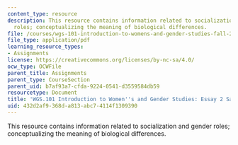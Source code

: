 ```yaml
---
content_type: resource
description: This resource contains information related to socialization and gender
  roles; conceptualizing the meaning of biological differences.
file: /courses/wgs-101-introduction-to-womens-and-gender-studies-fall-2014/432d2af9368da813abc74114f1309390_MITWGS_101F14_Essay2Sample.pdf
file_type: application/pdf
learning_resource_types:
- Assignments
license: https://creativecommons.org/licenses/by-nc-sa/4.0/
ocw_type: OCWFile
parent_title: Assignments
parent_type: CourseSection
parent_uid: b7af93a7-cfda-9224-0541-d3559584db59
resourcetype: Document
title: 'WGS.101 Introduction to Women''s and Gender Studies: Essay 2 Sample Outline'
uid: 432d2af9-368d-a813-abc7-4114f1309390
---
```

This resource contains information related to socialization and gender roles; conceptualizing the meaning of biological differences.